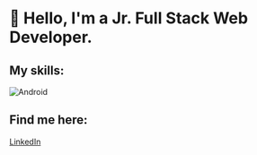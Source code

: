 # 👋 Hello, I'm a Jr. Full Stack Web Developer.

## My skills:

![Android](https://img.shields.io/badge/Android-300C84?style=for-the-badge&logo=android&logoColor=white&labelColor=101010)

## Find me here:

[LinkedIn](https://www.linkedin.com/in/annalisa-de-santis-354a7b205)

